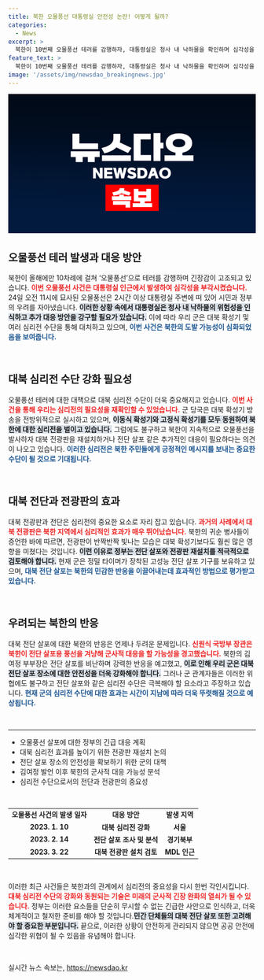 ```yaml
---
title: 북한 오물풍선 대통령실 안전성 논란! 어떻게 될까?
categories:
  - News
excerpt: >
  북한이 10번째 오물풍선 테러를 감행하자, 대통령실은 청사 내 낙하물을 확인하며 심각성을 인식했다. 대북 심리전 수단을 확대할 계획이 나오는 가운데, 군 당국은 북한의 총격 가능성을 경고하고 있다.
feature_text: >
  북한이 10번째 오물풍선 테러를 감행하자, 대통령실은 청사 내 낙하물을 확인하며 심각성을 인식했다. 대북 심리전 수단을 확대할 계획이 나오는 가운데, 군 당국은 북한의 총격 가능성을 경고하고 있다.
image: '/assets/img/newsdao_breakingnews.jpg'
---
```


<p><img src="/assets/img/newsdao_breakingnews.jpg" alt="flaretime 속보" /></p>

<h2 data-ke-size="size26">오물풍선 테러 발생과 대응 방안</h2>

<p data-ke-size="size16">북한이 올해에만 10차례에 걸쳐 ‘오물풍선’으로 테러를 감행하며 긴장감이 고조되고 있습니다. <b><span style="color: #ee2323;">이번 오물풍선 사건은 대통령실 인근에서 발생하여 심각성을 부각시켰습니다.</span></b> 24일 오전 11시에 묘사된 오물풍선은 2시간 이상 대통령실 주변에 떠 있어 시민과 정부의 우려를 자아냈습니다. <b><span style="background-color: #21538527;">이러한 상황 속에서 대통령실은 청사 내 낙하물의 위험성을 인식하고 추가 대응 방안을 강구할 필요가 있습니다.</span></b> 이에 따라 우리 군은 대북 확성기 및 여러 심리전 수단을 통해 대처하고 있으며, <b><span style="color: #1a5490;">이번 사건은 북한의 도발 가능성이 심화되었음을 보여줍니다.</span></b> </p>

<p data-ke-size="size16">&nbsp;</p>

<h2 data-ke-size="size26">대북 심리전 수단 강화 필요성</h2>

<p data-ke-size="size16">오물풍선 테러에 대한 대책으로 대북 심리전 수단이 더욱 중요해지고 있습니다. <b><span style="color: #ee2323;">이번 사건을 통해 우리는 심리전의 필요성을 재확인할 수 있었습니다.</span></b> 군 당국은 대북 확성기 방송을 전방위적으로 실시하고 있으며, <b><span style="background-color: #21538527;">이동식 확성기와 고정식 확성기를 모두 동원하여 북한에 대한 심리전을 벌이고 있습니다.</span></b> 그럼에도 불구하고 북한이 지속적으로 오물풍선을 발사하자 대북 전광판을 재설치하거나 전단 살포 같은 추가적인 대응이 필요하다는 의견이 나오고 있습니다. <b><span style="color: #1a5490;">이러한 심리전은 북한 주민들에게 긍정적인 메시지를 보내는 중요한 수단이 될 것으로 기대됩니다.</span></b></p>

<p data-ke-size="size16">&nbsp;</p>

<h2 data-ke-size="size26">대북 전단과 전광판의 효과</h2>

<p data-ke-size="size16">대북 전광판과 전단은 심리전의 중요한 요소로 자리 잡고 있습니다. <b><span style="color: #ee2323;">과거의 사례에서 대북 전광판은 북한 지역에서 심리적인 효과가 매우 뛰어났습니다.</span></b> 북한의 귀순 병사들이 증언한 바에 따르면, 전광판이 반짝반짝 빛나는 모습은 대북 확성기보다도 훨씬 많은 영향을 미쳤다는 것입니다. <b><span style="background-color: #21538527;">이런 이유로 정부는 전단 살포와 전광판 재설치를 적극적으로 검토해야 합니다.</span></b> 현재 군은 정밀 타이머가 장착된 고성능 전단 살포 기구를 보유하고 있으며, <b><span style="color: #1a5490;">대북 전단 살포는 북한의 민감한 반응을 이끌어내는데 효과적인 방법으로 평가받고 있습니다.</span></b></p>

<p data-ke-size="size16">&nbsp;</p>

<h2 data-ke-size="size26">우려되는 북한의 반응</h2>

<p data-ke-size="size16">대북 전단 살포에 대한 북한의 반응은 언제나 두려운 문제입니다. <b><span style="color: #ee2323;">신원식 국방부 장관은 북한이 전단 살포용 풍선을 겨냥해 군사적 대응을 할 가능성을 경고했습니다.</span></b> 북한의 김여정 부부장은 전단 살포를 비난하며 강력한 반응을 예고했고, <b><span style="background-color: #21538527;">이로 인해 우리 군은 대북 전단 살포 장소에 대한 안전성을 더욱 강화해야 합니다.</span></b> 그러나 군 관계자들은 이러한 위협에도 불구하고 전단 살포와 같은 심리전 수단은 극복해야 할 요소라고 주장하고 있습니다. <b><span style="color: #1a5490;">현재 군의 심리전 수단에 대한 효과는 시간이 지남에 따라 더욱 뚜렷해질 것으로 예상됩니다.</span></b></p>

<p data-ke-size="size16">&nbsp;</p>

<hr>

<ul>
<li>오물풍선 살포에 대한 정부의 긴급 대응 계획</li>
<li>대북 심리전 효과를 높이기 위한 전광판 재설치 논의</li>
<li>전단 살포 장소의 안전성을 확보하기 위한 군의 대책</li>
<li>김여정 발언 이후 북한의 군사적 대응 가능성 분석</li>
<li>심리전 수단으로서의 전단과 전광판의 중요성</li>
</ul>

<p data-ke-size="size16">&nbsp;</p>

<table>
<tr>
<td style="text-align: center; height: 17px;"><b>오물풍선 사건의 발생 일자</b></td>
<td style="text-align: center; height: 17px;"><b>대응 방안</b></td>
<td style="text-align: center; height: 17px;"><b>발생 지역</b></td>
</tr>
<tr>
<td style="text-align: center; height: 17px;"><b>2023. 1. 10</b></td>
<td style="text-align: center; height: 17px;"><b>대북 심리전 강화</b></td>
<td style="text-align: center; height: 17px;"><b>서울</b></td>
</tr>
<tr>
<td style="text-align: center; height: 17px;"><b>2023. 2. 14</b></td>
<td style="text-align: center; height: 17px;"><b>전단 살포 조사 및 분석</b></td>
<td style="text-align: center; height: 17px;"><b>경기북부</b></td>
</tr>
<tr>
<td style="text-align: center; height: 17px;"><b>2023. 3. 22</b></td>
<td style="text-align: center; height: 17px;"><b>대북 전광판 설치 검토</b></td>
<td style="text-align: center; height: 17px;"><b>MDL 인근</b></td>
</tr>
</table> 

<p data-ke-size="size16">&nbsp;</p>

<p data-ke-size="size16">이러한 최근 사건들은 북한과의 관계에서 심리전의 중요성을 다시 한번 각인시킵니다. <b><span style="color: #ee2323;">대북 심리전 수단의 강화와 동원되는 기술은 미래의 군사적 긴장 완화의 열쇠가 될 수 있습니다.</span></b> 정부는 이러한 요소들을 단순히 무시할 수 없는 긴급한 사안으로 인식하고, 더욱 체계적이고 철저한 준비를 해야 할 것입니다.<b><span style="background-color: #21538527;">민간 단체들의 대북 전단 살포 또한 고려해야 할 중요한 부분입니다.</span></b> 끝으로, 이러한 상황이 안전하게 관리되지 않으면 공공 안전에 심각한 위협이 될 수 있음을 유념해야 합니다.</p>

<p data-ke-size="size16">&nbsp;</p>
실시간 뉴스 속보는, <a href="https://newsdao.kr" rel="dofollow">https://newsdao.kr</a>


